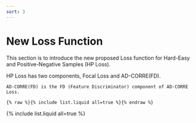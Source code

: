 ```yaml
---
sort: 3
---
```


# New Loss Function

This section is to introduce the new proposed Loss function for Hard-Easy and Positive-Negative Samples (HP Loss).

HP Loss has two components, Focal Loss and AD-CORRE(FD).

```note
AD-CORRE(FD) is the FD (Feature Discriminator) component of AD-CORRE Loss.
```


```
{% raw %}{% include list.liquid all=true %}{% endraw %}
```

{% include list.liquid all=true %}
